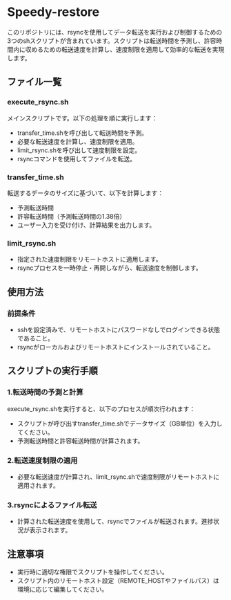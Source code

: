 # Speedy-restore

このリポジトリには、rsyncを使用してデータ転送を実行および制御するための3つのshスクリプトが含まれています。スクリプトは転送時間を予測し、許容時間内に収めるための転送速度を計算し、速度制限を適用して効率的な転送を実現します。

## ファイル一覧
### execute_rsync.sh
メインスクリプトです。以下の処理を順に実行します：
- transfer_time.shを呼び出して転送時間を予測。
- 必要な転送速度を計算し、速度制限を適用。
- limit_rsync.shを呼び出して速度制限を設定。
- rsyncコマンドを使用してファイルを転送。

### transfer_time.sh
転送するデータのサイズに基づいて、以下を計算します：
- 予測転送時間
- 許容転送時間（予測転送時間の1.38倍）
- ユーザー入力を受け付け、計算結果を出力します。

### limit_rsync.sh
- 指定された速度制限をリモートホストに適用します。
- rsyncプロセスを一時停止・再開しながら、転送速度を制御します。

## 使用方法
### 前提条件
- sshを設定済みで、リモートホストにパスワードなしでログインできる状態であること。
- rsyncがローカルおよびリモートホストにインストールされていること。

## スクリプトの実行手順
### 1.転送時間の予測と計算

execute_rsync.shを実行すると、以下のプロセスが順次行われます：
- スクリプトが呼び出すtransfer_time.shでデータサイズ（GB単位）を入力してください。
- 予測転送時間と許容転送時間が計算されます。

### 2.転送速度制限の適用 
- 必要な転送速度が計算され、limit_rsync.shで速度制限がリモートホストに適用されます。

### 3.rsyncによるファイル転送
- 計算された転送速度を使用して、rsyncでファイルが転送されます。進捗状況が表示されます。


## 注意事項
- 実行時に適切な権限でスクリプトを操作してください。
- スクリプト内のリモートホスト設定（REMOTE_HOSTやファイルパス）は環境に応じて編集してください。

